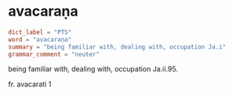 # avacaraṇa

``` toml
dict_label = "PTS"
word = "avacaraṇa"
summary = "being familiar with, dealing with, occupation Ja.i"
grammar_comment = "neuter"
```

being familiar with, dealing with, occupation Ja.ii.95.

fr. avacarati 1


